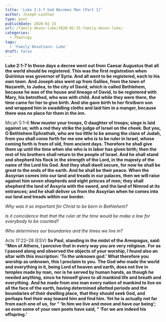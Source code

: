 ```yaml
---
title: 'Luke 2:1-7 God Becomes Man [Part 1]'
author: Joseph Louthan
type: post
publishDate: 2020-01-15
url: /family-devos-luke/2020-01-15-family-devos-luke/
categories:
  - Theology
tags:
  - 'Family Devotions: Luke'
draft: false
---
```


**Luke 2:1-7 In those days a decree went out from Caesar Augustus that all the world should be registered.  This was the first registration when Quirinius was governor of Syria.  And all went to be registered, each to his own town.  And Joseph also went up from Galilee, from the town of Nazareth, to Judea, to the city of David, which is called Bethlehem, because he was of the house and lineage of David,  to be registered with Mary, his betrothed, who was with child.  And while they were there, the time came for her to give birth.  And she gave birth to her firstborn son and wrapped him in swaddling cloths and laid him in a manger, because there was no place for them in the inn.**   

Micah 5:1–6 **Now muster your troops, O daughter of troops; siege is laid against us; with a rod they strike the judge of Israel on the cheek.  But you, O Bethlehem Ephrathah, who are too little to be among the clans of Judah, from you shall come forth for me one who is to be ruler in Israel, whose coming forth is from of old, from ancient days.  Therefore he shall give them up until the time when she who is in labor has given birth; then the rest of his brothers shall return to the people of Israel.  And he shall stand and shepherd his flock in the strength of the Lord, in the majesty of the name of the Lord his God. And they shall dwell secure, for now he shall be great to the ends of the earth.  And he shall be their peace. When the Assyrian comes into our land and treads in our palaces, then we will raise against him seven shepherds and eight princes of men;  they shall shepherd the land of Assyria with the sword, and the land of Nimrod at its entrances; and he shall deliver us from the Assyrian when he comes into our land and treads within our border.**

*Why was it so important for Christ to be born in Bethlehem?*

*Is it coincidence that that the ruler at the time would be make a law for everybody to be counted?*

*Who determines our boundaries and the times we live in?* 

Acts 17:22–28 (ESV) **So Paul, standing in the midst of the Areopagus, said: “Men of Athens, I perceive that in every way you are very religious.**  **For as I passed along and observed the objects of your worship, I found also an altar with this inscription: ‘To the unknown god.’ What therefore you worship as unknown, this I proclaim to you.**  **The God who made the world and everything in it, being Lord of heaven and earth, does not live in temples made by man,**  **nor is he served by human hands, as though he needed anything, since he himself gives to all mankind life and breath and everything.**  **And he made from one man every nation of mankind to live on all the face of the earth, having determined allotted periods and the boundaries of their dwelling place,**  **that they should seek God, and perhaps feel their way toward him and find him. Yet he is actually not far from each one of us,**  **for “ ‘In him we live and move and have our being’; as even some of your own poets have said, “ ‘For we are indeed his offspring.’** 

​	 